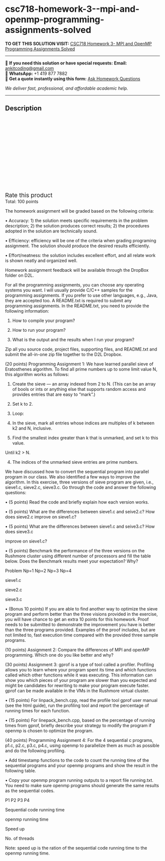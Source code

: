 # csc718-homework-3--mpi-and-openmp-programming-assignments-solved
**TO GET THIS SOLUTION VISIT:** [CSC718 Homework 3- MPI and OpenMP Programming Assignments Solved](https://www.ankitcodinghub.com/product/csc718-homework-3-mpi-and-openmp-programming-assignments-solved/)


---

📩 **If you need this solution or have special requests:** **Email:** ankitcoding@gmail.com  
📱 **WhatsApp:** +1 419 877 7882  
📄 **Get a quote instantly using this form:** [Ask Homework Questions](https://www.ankitcodinghub.com/services/ask-homework-questions/)

*We deliver fast, professional, and affordable academic help.*

---

<h2>Description</h2>



<div class="kk-star-ratings kksr-auto kksr-align-center kksr-valign-top" data-payload="{&quot;align&quot;:&quot;center&quot;,&quot;id&quot;:&quot;131896&quot;,&quot;slug&quot;:&quot;default&quot;,&quot;valign&quot;:&quot;top&quot;,&quot;ignore&quot;:&quot;&quot;,&quot;reference&quot;:&quot;auto&quot;,&quot;class&quot;:&quot;&quot;,&quot;count&quot;:&quot;0&quot;,&quot;legendonly&quot;:&quot;&quot;,&quot;readonly&quot;:&quot;&quot;,&quot;score&quot;:&quot;0&quot;,&quot;starsonly&quot;:&quot;&quot;,&quot;best&quot;:&quot;5&quot;,&quot;gap&quot;:&quot;4&quot;,&quot;greet&quot;:&quot;Rate this product&quot;,&quot;legend&quot;:&quot;0\/5 - (0 votes)&quot;,&quot;size&quot;:&quot;24&quot;,&quot;title&quot;:&quot;CSC718  Homework 3- MPI and OpenMP Programming Assignments Solved&quot;,&quot;width&quot;:&quot;0&quot;,&quot;_legend&quot;:&quot;{score}\/{best} - ({count} {votes})&quot;,&quot;font_factor&quot;:&quot;1.25&quot;}">

<div class="kksr-stars">

<div class="kksr-stars-inactive">
            <div class="kksr-star" data-star="1" style="padding-right: 4px">


<div class="kksr-icon" style="width: 24px; height: 24px;"></div>
        </div>
            <div class="kksr-star" data-star="2" style="padding-right: 4px">


<div class="kksr-icon" style="width: 24px; height: 24px;"></div>
        </div>
            <div class="kksr-star" data-star="3" style="padding-right: 4px">


<div class="kksr-icon" style="width: 24px; height: 24px;"></div>
        </div>
            <div class="kksr-star" data-star="4" style="padding-right: 4px">


<div class="kksr-icon" style="width: 24px; height: 24px;"></div>
        </div>
            <div class="kksr-star" data-star="5" style="padding-right: 4px">


<div class="kksr-icon" style="width: 24px; height: 24px;"></div>
        </div>
    </div>

<div class="kksr-stars-active" style="width: 0px;">
            <div class="kksr-star" style="padding-right: 4px">


<div class="kksr-icon" style="width: 24px; height: 24px;"></div>
        </div>
            <div class="kksr-star" style="padding-right: 4px">


<div class="kksr-icon" style="width: 24px; height: 24px;"></div>
        </div>
            <div class="kksr-star" style="padding-right: 4px">


<div class="kksr-icon" style="width: 24px; height: 24px;"></div>
        </div>
            <div class="kksr-star" style="padding-right: 4px">


<div class="kksr-icon" style="width: 24px; height: 24px;"></div>
        </div>
            <div class="kksr-star" style="padding-right: 4px">


<div class="kksr-icon" style="width: 24px; height: 24px;"></div>
        </div>
    </div>
</div>


<div class="kksr-legend" style="font-size: 19.2px;">
            <span class="kksr-muted">Rate this product</span>
    </div>
    </div>
Total: 100 points

The homework assignment will be graded based on the following criteria:

• Accuracy: 1) the solution meets specific requirements in the problem description; 2) the solution produces correct results; 2) the procedures adopted in the solution are technically sound.

• Efficiency: efficiency will be one of the criteria when grading programing assignment. The solution should produce the desired results efficiently.

• Effort/neatness: the solution includes excellent effort, and all relate work is shown neatly and organized well.

Homework assignment feedback will be available through the DropBox folder on D2L.

For all the programming assignments, you can choose any operating systems you want. I will usually provide C/C++ samples for the programming assignments. If you prefer to use other languages, e.g., Java, they are accepted too. A README.txt is required to submit any programming assignments. In the README.txt, you need to provide the following information:

1) How to compile your program?

2) How to run your program?

3) What is the output and the results when I run your program?

Zip all you source code, project files, supporting files, and README.txt and submit the all-in-one zip file together to the D2L Dropbox.

(20 points) Programming Assignment 1: We have learned parallel sieve of Eratosthenes algorithm. To find all prime numbers up to some limit value N, this algorithm works as follows:

1. Create the sieve — an array indexed from 2 to N. (This can be an array of bools or ints or anything else that supports random access and provides entries that are easy to “mark”.)

2. Set k to 2.

3. Loop:

1. In the sieve, mark all entries whose indices are multiples of k between k2 and N, inclusive.

2. Find the smallest index greater than k that is unmarked, and set k to this value.

Until k2 &gt; N.

4. The indices of the unmarked sieve entries are prime numbers.

We have discussed how to convert the sequential program into parallel program in our class. We also identified a few ways to improve the algorithm. In this exercise, three versions of sieve program are given, i.e., sieve1.c, sieve2.c, sieve3.c. Go through the code and answer the following questions:

• (5 points) Read the code and briefly explain how each version works.

• (5 points) What are the differences between sieve1.c and seive2.c? How does sieve2.c improve on sieve1.c?

• (5 points) What are the differences between sieve1.c and seive3.c? How does sieve3.c

improve on sieve1.c?

• (5 points) Benchmark the performance of the three versions on the Rushmore cluster using different number of processors and fill the table below. Does the Benchmark results meet your expectation? Why?

Problem Np=1 Np=2 Np=3 Np=4

sieve1.c

sieve2.c

sieve3.c

• (Bonus 10 points) If you are able to find another way to optimize the sieve program and perform better than the three visions provided in the exercise, you will have chance to get an extra 10 points for this homework. Proof needs to be submitted to demonstrate the improvement you have is better than the three programs provided. Examples of the proof includes, but are not limited to, fast execution time compared with the provided three sample programs.

(10 points) Assignment 2: Compare the differences of MPI and openMP programming. Which one do you like better and why?

(30 points) Assignment 3: gprof is a type of tool called a profiler. Profiling allows you to learn where your program spent its time and which functions called which other functions while it was executing. This information can show you which pieces of your program are slower than you expected and might be candidates for rewriting to make your program execute faster. gprof can be made available in the VMs in the Rushmore virtual cluster.

• (15 points) For linpack_bench.cpp, read the profile tool gprof user manual (see the html guide), run the profiling tool and report the percentage of running times for each function.

• (15 points) For linepack_bench.cpp, based on the percentage of running times from gprof, briefly describe your strategy to modify the program if openmp is chosen to optimize the program.

(40 points) Programming Assignment 4: For the 4 sequential c programs, p1.c, p2.c, p3.c, p4.c, using openmp to parallelize them as much as possible and do the following profiling.

• Add timestamp functions to the code to count the running time of the sequential programs and your openmp programs and show the result in the following table.

• Copy your openmp program running outputs to a report file running.txt. You need to make sure openmp programs should generate the same results as the sequential codes.

P1 P2 P3 P4

Sequential code running time

openmp running time

Speed up

No. of threads

Note: speed up is the ration of the sequential code running time to the openmp running time.
